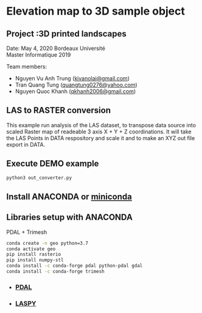 # Elevation map to 3D sample object 
## Project :3D printed landscapes
Date: May 4, 2020
Bordeaux Université	 
Master Informatique 2019

Team members:
- Nguyen Vu Anh Trung (kivanolai@gmail.com)
- Tran Quang Tung (quangtung0276@yahoo.com)
- Nguyen Quoc Khanh (qkhanh2006@gmail.com)

## LAS to RASTER conversion

This example run analysis of the LAS dataset, to transpose data source into scaled Raster map of readeable 3 axis X + Y + Z coordinations.
It will take the LAS Points in DATA respository and scale it and to make an XYZ out file export in DATA.

## Execute DEMO example

```bash
python3 out_converter.py
```

## Install ANACONDA or [miniconda](https://docs.conda.io/en/latest/miniconda.html)

## Libraries setup with ANACONDA

PDAL + Trimesh

```bash
conda create -n geo python=3.7
conda activate geo
pip install rasterio
pip install numpy-stl
conda install -c conda-forge pdal python-pdal gdal
conda install -c conda-forge trimesh
```

- ### [PDAL](https://anaconda.org/conda-forge/pdal)
- ### [LASPY](https://pythonhosted.org/laspy/laspy_tools.html)

